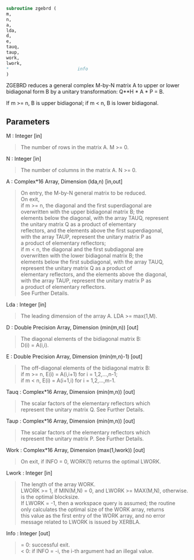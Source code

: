 ```fortran  
subroutine zgebrd (  
m,  
n,  
a,  
lda,  
d,  
e,  
tauq,  
taup,  
work,  
lwork,  
*                          info  
)  
```  
  
ZGEBRD reduces a general complex M-by-N matrix A to upper or lower  
bidiagonal form B by a unitary transformation: Q**H * A * P = B.  
  
If m >= n, B is upper bidiagonal; if m < n, B is lower bidiagonal.  
  
## Parameters  
M : Integer [in]  
> The number of rows in the matrix A.  M >= 0.  
  
N : Integer [in]  
> The number of columns in the matrix A.  N >= 0.  
  
A : Complex*16 Array, Dimension (lda,n) [in,out]  
> On entry, the M-by-N general matrix to be reduced.  
> On exit,  
> if m >= n, the diagonal and the first superdiagonal are  
> overwritten with the upper bidiagonal matrix B; the  
> elements below the diagonal, with the array TAUQ, represent  
> the unitary matrix Q as a product of elementary  
> reflectors, and the elements above the first superdiagonal,  
> with the array TAUP, represent the unitary matrix P as  
> a product of elementary reflectors;  
> if m < n, the diagonal and the first subdiagonal are  
> overwritten with the lower bidiagonal matrix B; the  
> elements below the first subdiagonal, with the array TAUQ,  
> represent the unitary matrix Q as a product of  
> elementary reflectors, and the elements above the diagonal,  
> with the array TAUP, represent the unitary matrix P as  
> a product of elementary reflectors.  
> See Further Details.  
  
Lda : Integer [in]  
> The leading dimension of the array A.  LDA >= max(1,M).  
  
D : Double Precision Array, Dimension (min(m,n)) [out]  
> The diagonal elements of the bidiagonal matrix B:  
> D(i) = A(i,i).  
  
E : Double Precision Array, Dimension (min(m,n)-1) [out]  
> The off-diagonal elements of the bidiagonal matrix B:  
> if m >= n, E(i) = A(i,i+1) for i = 1,2,...,n-1;  
> if m < n, E(i) = A(i+1,i) for i = 1,2,...,m-1.  
  
Tauq : Complex*16 Array, Dimension (min(m,n)) [out]  
> The scalar factors of the elementary reflectors which  
> represent the unitary matrix Q. See Further Details.  
  
Taup : Complex*16 Array, Dimension (min(m,n)) [out]  
> The scalar factors of the elementary reflectors which  
> represent the unitary matrix P. See Further Details.  
  
Work : Complex*16 Array, Dimension (max(1,lwork)) [out]  
> On exit, if INFO = 0, WORK(1) returns the optimal LWORK.  
  
Lwork : Integer [in]  
> The length of the array WORK.  
> LWORK >= 1, if MIN(M,N) = 0, and LWORK >= MAX(M,N), otherwise.  
> is the optimal blocksize.  
> If LWORK = -1, then a workspace query is assumed; the routine  
> only calculates the optimal size of the WORK array, returns  
> this value as the first entry of the WORK array, and no error  
> message related to LWORK is issued by XERBLA.  
  
Info : Integer [out]  
> = 0:  successful exit.  
> < 0:  if INFO = -i, the i-th argument had an illegal value.  
  
